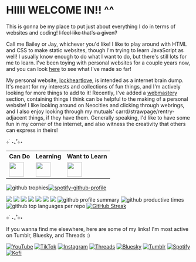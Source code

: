 # HIIII WELCOME IN!! ^^
This is gonna be my place to put just about everything I do in terms of websites and coding! ~~I feel like that's a given?~~

Call me Bailey or Jay, whichever you'd like! I like to play around with HTML and CSS to make static websites, though I'm trying to learn JavaScript as well! I usually know enough to do what I want to do, but there's still lots for me to learn. I've been toying with personal websites for a couple years now, and you can look [here](https://baileylockheart.github.io) to see what I've made so far!

My personal website, [lockheartlove](https://lockheartlove.neocities.org), is intended as a internet brain dump. It's meant for my interests and collections of fun things, and I'm actively looking for more things to add to it! Recently, I've added a [webmastery](https://lockheartlove.neocities.org/webmastery) section, containing things I think can be helpful to the making of a personal website! I like looking around on Neocities and clicking through webrings, and I also enjoy looking through my mutuals' carrd/strawpage/rentry-adjacent things, if they have them. Generally speaking, I'd like to have some fun in my corner of the internet, and also witness the creativity that others can express in theirs!

⊹ ࣪ ˖₊˚⊹⋆

<table>
    <tr>
      <th>Can Do</th>
      <th>Learning</th>
      <th>Want to Learn</th>
    </tr>
    <tr>
      <td><img src="https://skillicons.dev/icons?i=html,css,md,sass" height="40px"></td>
      <td><img src="https://skillicons.dev/icons?i=js" height="40px"></td>
      <td><img src="https://skillicons.dev/icons?i=py,php,react,godot" height="40px"></td>
      </tr>
  </table>
  
![github trophies](https://github-profile-trophy.vercel.app/?username=baileylockheart&theme=dracula&title=Commit,Repository,Issues,Experience&column=4)[![spotify-github-profile](https://spotify-github-profile.kittinanx.com/api/view?uid=svuk7vvdgdtfjj2sf6fqbqu4p&cover_image=true&theme=novatorem&show_offline=true&background_color=121212&interchange=false&bar_color=ff80c0&bar_color_cover=false)](https://spotify-github-profile.kittinanx.com/api/view?uid=svuk7vvdgdtfjj2sf6fqbqu4p&redirect=true)

<a href="http://baileylockheart.netlify.app" target="_blank"><img src="http://baileylockheart.netlify.app/images/button.gif"/></a> <a href="http://lockheartlove.neocities.org" target="_blank"><img src="http://lockheartlove.neocities.org/images/buttons/links/lockheartlove_button.png"/></a> <a href="https://baileylockheart.github.io/" target="_blank"><img src="https://baileylockheart.github.io/images/portfolio-btn.png"/></a> <a href="https://lockheartlove.netlify.app/webmastery" target="_blank"><img src="https://lockheartlove.netlify.app/images/webmastery/webmasterytools.png"/></a> <a target="_blank" href="https://st0rmscribbles.netlify.app/home"><img src="https://st0rmscribbles.netlify.app/st0rm-button.png"/></a> <a href="https://puppypilled.netlify.app/" target="_blank"><img src="https://puppypilled.netlify.app/images/buttons/Puppypilled-button.png"/></a> <a href="https://maddsbuckleyfansite.meowandsparkle.party" target="_blank"><img src="https://maddsbuckleyfansite.meowandsparkle.party/images/maddsBbutton.png"/></a>
![github profile summary](http://github-profile-summary-cards.vercel.app/api/cards/profile-details?username=baileylockheart&theme=dracula)
![github productive times](https://github-profile-summary-cards.vercel.app/api/cards/productive-time?username=baileylockheart&theme=dracula&utcOffset=-8.00)
![github top languages per repo](https://github-readme-stats.vercel.app/api/top-langs?username=baileylockheart&show_icons=true&hide_border=true&layout=compact&theme=dracula)
[![GitHub Streak](https://streak-stats.demolab.com?user=baileylockheart&theme=dracula&hide_border=true)](https://git.io/streak-stats)

⊹ ࣪ ˖₊˚⊹⋆

If you wanna find me elsewhere, here are some of my links! I'm most active on Tumblr, Bluesky, and Threads :)

[![YouTube](https://img.shields.io/badge/YouTube-e63c3c?logo=YouTube&logoColor=f5f5f5)](https://www.youtube.com/@bailey_lockheart) [![TikTok](https://img.shields.io/badge/TikTok-40b9c2?logo=TikTok&logoColor=f5f5f5)](https://www.tiktok.com/@bailey_lockheart) [![Instagram](https://img.shields.io/badge/Instagram-ff30ac?logo=Instagram&logoColor=f5f5f5)](https://www.instagram.com/bailey_lockheart) [![Threads](https://img.shields.io/badge/Threads-373737?logo=Threads&logoColor=f5f5f5)](https://www.threads.net/@bailey_lockheart) [![Bluesky](https://img.shields.io/badge/Bluesky-0085ff?logo=Bluesky&logoColor=f5f5f5)](https://bsky.app/profile/lockheartlove143.bsky.social) [![Tumblr](https://img.shields.io/badge/Tumblr-395976?logo=Tumblr&logoColor=f5f5f5)](https://baileylockheart.tumblr.com/) [![Spotify](https://img.shields.io/badge/Spotify-32b85f?logo=Spotify&logoColor=f5f5f5)](https://open.spotify.com/artist/0gZWd2jEBp1DloD73xiL8L) [![Kofi](https://img.shields.io/badge/Kofi-FF5F5F?logo=Kofi&logoColor=f5f5f5)](https://ko-fi.com/O5O518XBJA)
